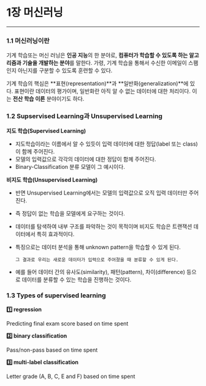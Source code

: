 # 1장 머신러닝

---

### 1.1 머신러닝이란

기계 학습또는 머신 러닝은 **인공 지능**의 한 분야로, **컴퓨터가 학습할 수 있도록 하는 알고리즘과 기술을 개발하는 분야**를 말한다. 가령, 기계 학습을 통해서 수신한 이메일이 스팸인지 아닌지를 구분할 수 있도록 훈련할 수 있다.

기계 학습의 핵심은 **표현(representation)**과 **일반화(generalization)**에 있다. 표현이란 데이터의 평가이며, 일반화란 아직 알 수 없는 데이터에 대한 처리이다. 이는 **전산 학습 이론** 분야이기도 하다.

### 1.2 Supservised Learning과 Unsupervised Learning

**지도 학습(Supervised Learning)**

- 지도학습이라는 이름에서 알 수 있듯이 입력 데이터에 대한 정답(label 또는 class)이 함께 주어진다.
- 모델의 입력값으로 각각의 데이터에 대한 정답이 함께 주어진다.
- Binary-Classification 분류 모델이 그 예시이다.

**비지도 학습(Unsupervised Learning)**

- 반면 Unsupervised Learning에서는 모델의 입력값으로 오직 입력 데이터만 주어진다.
- 즉 정답이 없는 학습을 모델에게 요구하는 것이다.

- 데이터를 탐색하여 내부 구조를 파악하는 것이 목적이며 비지도 학습은 트랜잭션 데이터에서 특히 효과적이다.


- 특징으로는 데이터 분석을 통해 unknown pattern을 학습할 수 있게 된다.

      그 결과로 우리는 새로운 데이터가 입력으로 주어졌을 때 분류할 수 있게 된다.

- 예를 들어 데이터 간의 유사도(similarity), 패턴(pattern), 차이(difference) 등으로 데이터를 분류할 수 있는 학습을 진행하는 것이다.

### 1.3 Types of supervised learning

**1️⃣ regression**

Predicting final exam score based on time spent

**2️⃣ binary classification**

Pass/non-pass based on time spent

**3️⃣ multi-label classification**

Letter grade (A, B, C, E and F) based on time spent